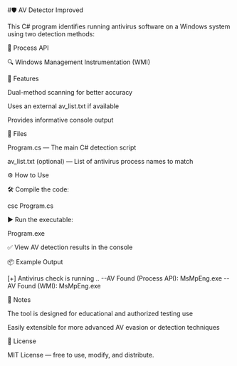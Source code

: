 #🛡️ AV Detector Improved

This C# program identifies running antivirus software on a Windows system using two detection methods:

🧠 Process API

🔍 Windows Management Instrumentation (WMI)

🚀 Features

Dual-method scanning for better accuracy

Uses an external av_list.txt if available

Provides informative console output

📂 Files

Program.cs — The main C# detection script

av_list.txt (optional) — List of antivirus process names to match

⚙️ How to Use

🛠️ Compile the code:

csc Program.cs

▶️ Run the executable:

Program.exe

✅ View AV detection results in the console

📦 Example Output

[+] Antivirus check is running ..
--AV Found (Process API): MsMpEng.exe
--AV Found (WMI): MsMpEng.exe

📌 Notes

The tool is designed for educational and authorized testing use

Easily extensible for more advanced AV evasion or detection techniques

📝 License

MIT License — free to use, modify, and distribute.

